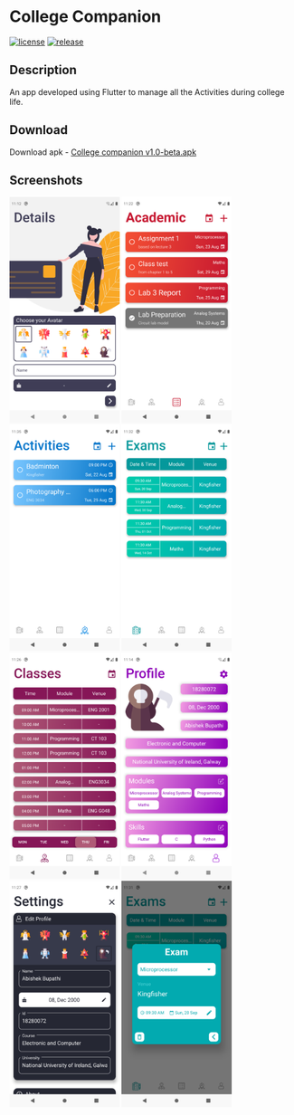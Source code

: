 # College Companion
[![license](https://img.shields.io/github/license/abishek-bupathi/college-companion.svg?color=blue)](https://github.com/abishek-bupathi/college-companion/blob/master/LICENSE)
[![release](https://img.shields.io/github/v/release/abishek-bupathi/college-companion?include_prereleases)](https://github.com/abishek-bupathi/college-companion/blob/master/Apk/companion%20v1.0-beta.apk)

## Description

An app developed using Flutter to manage all the Activities during college life.


## Download
 
 Download apk - 
 [College companion v1.0-beta.apk](https://github.com/abishek-bupathi/college-companion/raw/master/Apk/companion%20v1.0-beta.apk)
 
 
## Screenshots


<p float="left">
<img src="https://raw.githubusercontent.com/abishek-bupathi/college-companion/master/docs/Screenshots/personel details.png" height="400"/>
<img src="https://github.com/abishek-bupathi/college-companion/raw/master/docs/Screenshots/Academic tasks.png" height="400"/>
<img src="https://github.com/abishek-bupathi/college-companion/raw/master/docs/Screenshots/Activities list.png" height="400"/>
<img src="https://github.com/abishek-bupathi/college-companion/raw/master/docs/Screenshots/Exams.png" height="400"/>
<img src="https://github.com/abishek-bupathi/college-companion/raw/master/docs/Screenshots/Classes.png" height="400"/>
<img src="https://github.com/abishek-bupathi/college-companion/raw/master/docs/Screenshots/Profile.png" height="400"/>
<img src="https://github.com/abishek-bupathi/college-companion/raw/master/docs/Screenshots/Settings.png" height="400"/>
<img src="https://github.com/abishek-bupathi/college-companion/raw/master/docs/Screenshots/view exam.png" height="400"/>
</p>
 
 
